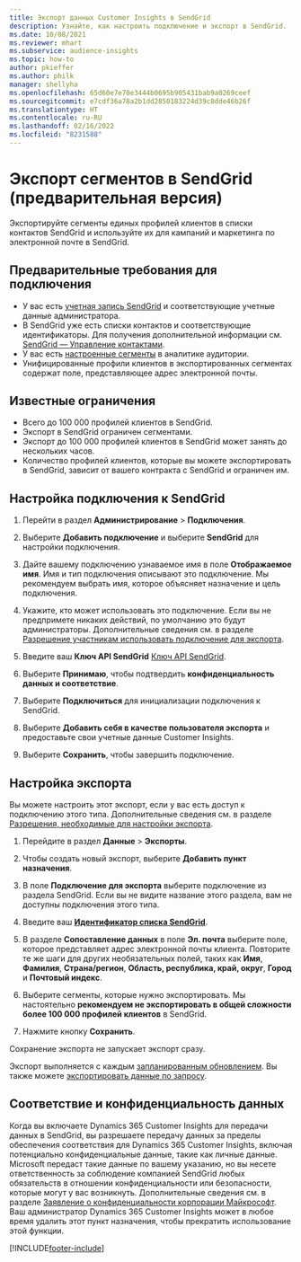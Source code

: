 ```yaml
---
title: Экспорт данных Customer Insights в SendGrid
description: Узнайте, как настроить подключение и экспорт в SendGrid.
ms.date: 10/08/2021
ms.reviewer: mhart
ms.subservice: audience-insights
ms.topic: how-to
author: pkieffer
ms.author: philk
manager: shellyha
ms.openlocfilehash: 65d60e7e70e3444b0695b905431bab9a0269ceef
ms.sourcegitcommit: e7cdf36a78a2b1dd2850183224d39c8dde46b26f
ms.translationtype: HT
ms.contentlocale: ru-RU
ms.lasthandoff: 02/16/2022
ms.locfileid: "8231588"
---
```

# <a name="export-segments-to-sendgrid-preview"></a>Экспорт сегментов в SendGrid (предварительная версия)

Экспортируйте сегменты единых профилей клиентов в списки контактов SendGrid и используйте их для кампаний и маркетинга по электронной почте в SendGrid. 

## <a name="prerequisites-for-a-connection"></a>Предварительные требования для подключения

-   У вас есть [учетная запись SendGrid](https://sendgrid.com/) и соответствующие учетные данные администратора.
-   В SendGrid уже есть списки контактов и соответствующие идентификаторы. Для получения дополнительной информации см. [SendGrid — Управление контактами](https://sendgrid.com/docs/ui/managing-contacts/create-and-manage-contacts/#manage-contacts).
-   У вас есть [настроенные сегменты](segments.md) в аналитике аудитории.
-   Унифицированные профили клиентов в экспортированных сегментах содержат поле, представляющее адрес электронной почты.

## <a name="known-limitations"></a>Известные ограничения

- Всего до 100 000 профилей клиентов в SendGrid.
- Экспорт в SendGrid ограничен сегментами.
- Экспорт до 100 000 профилей клиентов в SendGrid может занять до нескольких часов. 
- Количество профилей клиентов, которые вы можете экспортировать в SendGrid, зависит от вашего контракта с SendGrid и ограничен им.

## <a name="set-up-connection-to-sendgrid"></a>Настройка подключения к SendGrid

1. Перейти в раздел **Администрирование** > **Подключения**.

1. Выберите **Добавить подключение** и выберите **SendGrid** для настройки подключения.

1. Дайте вашему подключению узнаваемое имя в поле **Отображаемое имя**. Имя и тип подключения описывают это подключение. Мы рекомендуем выбрать имя, которое объясняет назначение и цель подключения.

1. Укажите, кто может использовать это подключение. Если вы не предпримете никаких действий, по умолчанию это будут администраторы. Дополнительные сведения см. в разделе [Разрешение участникам использовать подключение для экспорта](connections.md#allow-contributors-to-use-a-connection-for-exports).

1. Введите ваш **Ключ API SendGrid** [Ключ API SendGrid](https://sendgrid.com/docs/ui/account-and-settings/api-keys/).

1. Выберите **Принимаю**, чтобы подтвердить **конфиденциальность данных и соответствие**.

1. Выберите **Подключиться** для инициализации подключения к SendGrid.

1. Выберите **Добавить себя в качестве пользователя экспорта** и предоставьте свои учетные данные Customer Insights.

1. Выберите **Сохранить**, чтобы завершить подключение.

## <a name="configure-an-export"></a>Настройка экспорта

Вы можете настроить этот экспорт, если у вас есть доступ к подключению этого типа. Дополнительные сведения см. в разделе [Разрешения, необходимые для настройки экспорта](export-destinations.md#set-up-a-new-export).

1. Перейдите в раздел **Данные** > **Экспорты**.

1. Чтобы создать новый экспорт, выберите **Добавить пункт назначения**.

1. В поле **Подключение для экспорта** выберите подключение из раздела SendGrid. Если вы не видите название этого раздела, вам не доступны подключения этого типа.

1. Введите ваш **[Идентификатор списка SendGrid](https://sendgrid.com/docs/ui/managing-contacts/create-and-manage-contacts/#manage-contacts)**.

1. В разделе **Сопоставление данных** в поле **Эл. почта** выберите поле, которое представляет адрес электронной почты клиента. Повторите те же шаги для других необязательных полей, таких как **Имя**, **Фамилия**, **Страна/регион**, **Область, республика, край, округ**, **Город** и **Почтовый индекс**.

1. Выберите сегменты, которые нужно экспортировать. Мы настоятельно **рекомендуем не экспортировать в общей сложности более 100 000 профилей клиентов** в SendGrid. 

1. Нажмите кнопку **Сохранить**.

Сохранение экспорта не запускает экспорт сразу.

Экспорт выполняется с каждым [запланированным обновлением](system.md#schedule-tab). Вы также можете [экспортировать данные по запросу](export-destinations.md#run-exports-on-demand). 

## <a name="data-privacy-and-compliance"></a>Соответствие и конфиденциальность данных

Когда вы включаете Dynamics 365 Customer Insights для передачи данных в SendGrid, вы разрешаете передачу данных за пределы обеспечения соответствия для Dynamics 365 Customer Insights, включая потенциально конфиденциальные данные, такие как личные данные. Microsoft передаст такие данные по вашему указанию, но вы несете ответственность за соблюдение компанией SendGrid любых обязательств в отношении конфиденциальности или безопасности, которые могут у вас возникнуть. Дополнительные сведения см. в разделе [Заявление о конфиденциальности корпорации Майкрософт](https://go.microsoft.com/fwlink/?linkid=396732).
Ваш администратор Dynamics 365 Customer Insights может в любое время удалить этот пункт назначения, чтобы прекратить использование этой функции.


[!INCLUDE[footer-include](../includes/footer-banner.md)]
